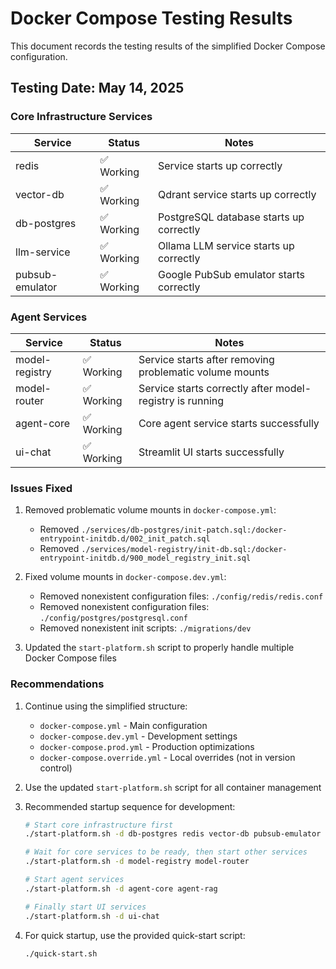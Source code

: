 # Docker Compose Testing Results

This document records the testing results of the simplified Docker Compose configuration.

## Testing Date: May 14, 2025

### Core Infrastructure Services
| Service | Status | Notes |
|---------|--------|-------|
| redis | ✅ Working | Service starts up correctly |
| vector-db | ✅ Working | Qdrant service starts up correctly |
| db-postgres | ✅ Working | PostgreSQL database starts up correctly |
| llm-service | ✅ Working | Ollama LLM service starts up correctly |
| pubsub-emulator | ✅ Working | Google PubSub emulator starts correctly |

### Agent Services
| Service | Status | Notes |
|---------|--------|-------|
| model-registry | ✅ Working | Service starts after removing problematic volume mounts |
| model-router | ✅ Working | Service starts correctly after model-registry is running |
| agent-core | ✅ Working | Core agent service starts successfully |
| ui-chat | ✅ Working | Streamlit UI starts successfully |

### Issues Fixed
1. Removed problematic volume mounts in `docker-compose.yml`:
   - Removed `./services/db-postgres/init-patch.sql:/docker-entrypoint-initdb.d/002_init_patch.sql`
   - Removed `./services/model-registry/init-db.sql:/docker-entrypoint-initdb.d/900_model_registry_init.sql`

2. Fixed volume mounts in `docker-compose.dev.yml`:
   - Removed nonexistent configuration files: `./config/redis/redis.conf`
   - Removed nonexistent configuration files: `./config/postgres/postgresql.conf`
   - Removed nonexistent init scripts: `./migrations/dev`

3. Updated the `start-platform.sh` script to properly handle multiple Docker Compose files

### Recommendations
1. Continue using the simplified structure:
   - `docker-compose.yml` - Main configuration
   - `docker-compose.dev.yml` - Development settings
   - `docker-compose.prod.yml` - Production optimizations
   - `docker-compose.override.yml` - Local overrides (not in version control)

2. Use the updated `start-platform.sh` script for all container management

3. Recommended startup sequence for development:
   ```bash
   # Start core infrastructure first
   ./start-platform.sh -d db-postgres redis vector-db pubsub-emulator
   
   # Wait for core services to be ready, then start other services
   ./start-platform.sh -d model-registry model-router
   
   # Start agent services
   ./start-platform.sh -d agent-core agent-rag
   
   # Finally start UI services
   ./start-platform.sh -d ui-chat
   ```

4. For quick startup, use the provided quick-start script:
   ```bash
   ./quick-start.sh
   ```